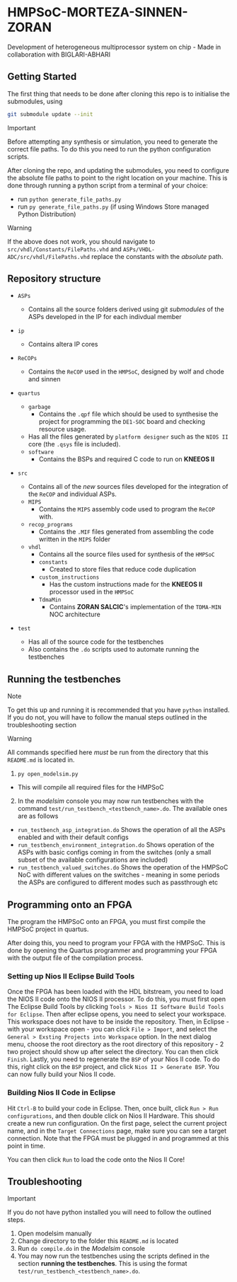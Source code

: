 # HMPSoC-MORTEZA-SINNEN-ZORAN

Development of heterogeneous multiprocessor system on chip - Made in collaboration with BIGLARI-ABHARI

## Getting Started

The first thing that needs to be done after cloning this
repo is to initialise the submodules, using

```sh
git submodule update --init
```

> [!IMPORTANT]
> Before attempting any synthesis or simulation, you need to
> generate the correct file paths. To do this you need to
> run the python configuration scripts.

After cloning the repo, and updating the submodules, you
need to configure the absolute file paths to point to the
right location on your machine. This is done through running
a python script from a terminal of your choice:

- run `python generate_file_paths.py`
- run `py generate_file_paths.py` (if using Windows Store managed Python Distribution)

> [!WARNING]
> If the above does not work, you should navigate to `src/vhdl/Constants/FilePaths.vhd` and `ASPs/VHDL-ADC/src/vhdl/FilePaths.vhd` replace the constants with the _absolute_ path.

## Repository structure

- `ASPs`
  - Contains all the source folders derived using git _submodules_ of the ASPs developed in the IP for each indivdual member
- `ip`
  - Contains altera IP cores
- `ReCOPs`

  - Contains the `ReCOP` used in the `HMPSoC`, designed by wolf and chode and sinnen

- `quartus`

  - `garbage`
    - Contains the `.qpf` file which should be used to synthesise the project for programming the `DE1-SOC` board and checking resource usage.
  - Has all the files generated by `platform designer` such as the `NIOS II` core (the `.qsys` file is included).
  - `software`
    - Contains the BSPs and required C code to run on **KNEEOS II**

- `src`

  - Contains all of the _new_ sources files developed for the integration of the `ReCOP` and individual ASPs.
  - `MIPS`
    - Contains the `MIPS` assembly code used to program the `ReCOP` with.
  - `recop_programs`
    - Contains the `.MIF` files generated from assembling the code written in the `MIPS` folder
  - `vhdl`
    - Contains all the source files used for synthesis of the `HMPSoC`
    - `constants`
      - Created to store files that reduce code duplication
    - `custom_instructions`
      - Has the custom instructions made for the **KNEEOS II** processor used in the `HMPSoC`
    - `TdmaMin`
      - Contains **ZORAN SALCIC**'s implementation of the `TDMA-MIN` NOC architecture

- `test`
  - Has all of the source code for the testbenches
  - Also contains the `.do` scripts used to automate running the testbenches

## Running the testbenches

> [!NOTE]
> To get this up and running it is recommended that you have `python` installed. If you do not, you will have to follow the manual steps outlined in the troubleshooting section

> [!WARNING]
> All commands specified here _must_ be run from the directory that this `README.md` is located in.

1. `py open_modelsim.py`

- This will compile all required files for the HMPSoC

2. In the _modelsim_ console you may now run testbenches with the command `test/run_testbench_<testbench_name>.do`. The available ones are as follows

- `run_testbench_asp_integration.do` Shows the operation of all the ASPs enabled and with their default configs
- `run_testbench_environment_integration.do` Shows operation of the ASPs with basic configs coming in from the switches (only a small subset of the available configurations are included)
- `run_testbench_valued_switches.do` Shows the operation of the HMPSoC NoC with different values on the switches - meaning in some periods the ASPs are configured to different modes such as passthrough etc

## Programming onto an FPGA

The program the HMPSoC onto an FPGA, you must first compile
the HMPSoC project in quartus.

After doing this, you need to program your FPGA with the
HMPSoC. This is done by opening the Quartus programmer and
programming your FPGA with the output file of the
compilation process.

### Setting up Nios II Eclipse Build Tools

Once the FPGA has been loaded with the HDL bitstream, you
need to load the NIOS II code onto the NIOS II processor. To
do this, you must first open The Eclipse Build Tools by
clicking `Tools > Nios II Software Build Tools for Eclipse`.
Then after eclipse opens, you need to select your workspace.
This workspace does not have to be inside the repository.
Then, in Eclipse - with your workspace open - you can click
`File > Import`, and select the `General > Exsting Projects
into Workspace` option. In the next dialog menu, choose the
root directory as the root directory of this repository - 2
two project should show up after select the directory. You
can then click `Finish`. Lastly, you need to regenerate the
`BSP` of your Nios II code. To do this, right click on the
`BSP` project, and click `Nios II > Generate BSP`. You can
now fully build your Nios II code.

### Building Nios II Code in Eclipse

Hit `Ctrl-B` to build your code in Eclipse. Then, once
built, click `Run > Run configurations`, and then double
click on Nios II Hardware. This should create a new run
configuration. On the first page, select the current project
name, and in the `Target Connections` page, make sure you
can see a target connection. Note that the FPGA must be
plugged in and programmed at this point in time.

You can then click `Run` to load the code onto the Nios II
Core!

## Troubleshooting

> [!IMPORTANT]
> If you do not have python installed you will need to follow the outlined steps.

1. Open modelsim manually
2. Change directory to the folder this `README.md` is located
3. Run `do compile.do` in the _Modelsim_ console
4. You may now run the testbenches using the scripts defined in the section **running the testbenches**. This is using the format `test/run_testbench_<testbench_name>.do`.
